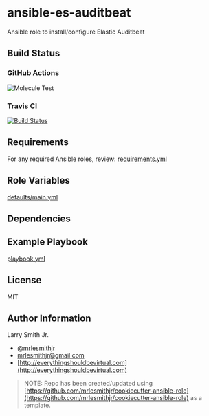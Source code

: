 # ansible-es-auditbeat

Ansible role to install/configure Elastic Auditbeat

## Build Status

### GitHub Actions

![Molecule Test](https://github.com/mrlesmithjr/ansible-es-auditbeat/workflows/Molecule%20Test/badge.svg)

### Travis CI

[![Build Status](https://travis-ci.org/mrlesmithjr/ansible-es-auditbeat.svg?branch=master)](https://travis-ci.org/mrlesmithjr/ansible-es-auditbeat)

## Requirements

For any required Ansible roles, review:
[requirements.yml](requirements.yml)

## Role Variables

[defaults/main.yml](defaults/main.yml)

## Dependencies

## Example Playbook

[playbook.yml](playbook.yml)

## License

MIT

## Author Information

Larry Smith Jr.

- [@mrlesmithjr](https://twitter.com/mrlesmithjr)
- [mrlesmithjr@gmail.com](mailto:mrlesmithjr@gmail.com)
- [http://everythingshouldbevirtual.com](http://everythingshouldbevirtual.com)

> NOTE: Repo has been created/updated using [https://github.com/mrlesmithjr/cookiecutter-ansible-role](https://github.com/mrlesmithjr/cookiecutter-ansible-role) as a template.

